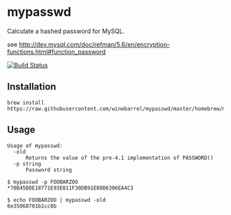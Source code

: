 # mypasswd

Calculate a hashed password for MySQL.

see http://dev.mysql.com/doc/refman/5.6/en/encryption-functions.html#function_password

[![Build Status](https://travis-ci.org/winebarrel/mypasswd.svg?branch=master)](https://travis-ci.org/winebarrel/mypasswd)

## Installation

```
brew install https://raw.githubusercontent.com/winebarrel/mypasswd/master/homebrew/mypasswd.rb
```

## Usage

```
Usage of mypasswd:
  -old
      Returns the value of the pre-4.1 implementation of PASSWORD()
  -p string
      Password string

```

```
$ mypasswd -p FOOBARZOO
*70B45D8E18771E93E011F30DB91E80D6306EA4C3

$ echo FOOBARZOO | mypasswd -old
6e35068701b1cc8b
```
